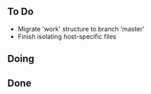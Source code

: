 ## To Do

- Migrate 'work' structure to branch 'master'
- Finish isolating host-specific files

## Doing


## Done

